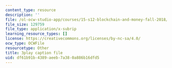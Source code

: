```yaml
---
content_type: resource
description: ''
file: /ol-ocw-studio-app/courses/15-s12-blockchain-and-money-fall-2018/df61b91b4389aeeb7a380a886b16dfd5_GLVrOlHLJ1U.srt
file_size: 129759
file_type: application/x-subrip
learning_resource_types: []
license: https://creativecommons.org/licenses/by-nc-sa/4.0/
ocw_type: OCWFile
resourcetype: Other
title: 3play caption file
uid: df61b91b-4389-aeeb-7a38-0a886b16dfd5
---
```

